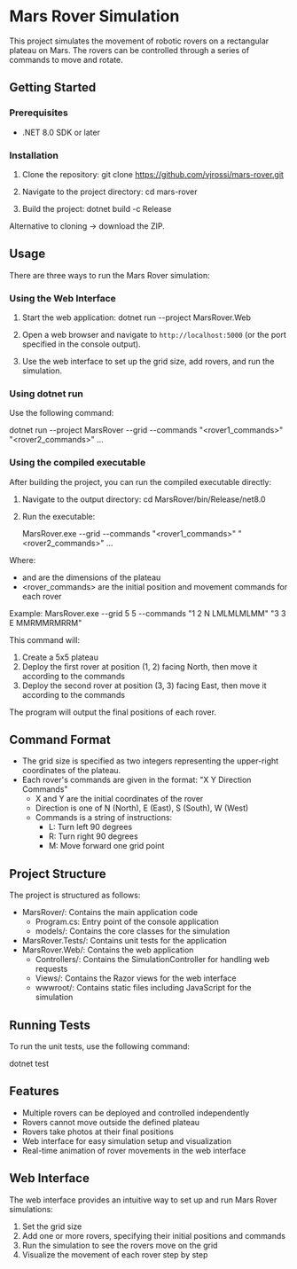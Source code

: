 # Mars Rover Simulation

This project simulates the movement of robotic rovers on a rectangular plateau on Mars. The rovers can be controlled through a series of commands to move and rotate.

## Getting Started

### Prerequisites

- .NET 8.0 SDK or later

### Installation

1. Clone the repository:
   git clone https://github.com/vjrossi/mars-rover.git

2. Navigate to the project directory:
   cd mars-rover

3. Build the project:
   dotnet build -c Release

Alternative to cloning -> download the ZIP.

## Usage

There are three ways to run the Mars Rover simulation:

### Using the Web Interface

1. Start the web application:
   dotnet run --project MarsRover.Web

2. Open a web browser and navigate to `http://localhost:5000` (or the port specified in the console output).

3. Use the web interface to set up the grid size, add rovers, and run the simulation.

### Using dotnet run

Use the following command:

dotnet run --project MarsRover --grid <x> <y> --commands "<rover1_commands>" "<rover2_commands>" ...

### Using the compiled executable

After building the project, you can run the compiled executable directly:

1. Navigate to the output directory:
   cd MarsRover/bin/Release/net8.0

2. Run the executable:
   
   MarsRover.exe --grid <x> <y> --commands "<rover1_commands>" "<rover2_commands>" ...

Where:
- <x> and <y> are the dimensions of the plateau
- <rover_commands> are the initial position and movement commands for each rover

Example:
MarsRover.exe --grid 5 5 --commands "1 2 N LMLMLMLMM" "3 3 E MMRMMRMRRM"

This command will:
1. Create a 5x5 plateau
2. Deploy the first rover at position (1, 2) facing North, then move it according to the commands
3. Deploy the second rover at position (3, 3) facing East, then move it according to the commands

The program will output the final positions of each rover.

## Command Format

- The grid size is specified as two integers representing the upper-right coordinates of the plateau.
- Each rover's commands are given in the format: "X Y Direction Commands"
  - X and Y are the initial coordinates of the rover
  - Direction is one of N (North), E (East), S (South), W (West)
  - Commands is a string of instructions:
    - L: Turn left 90 degrees
    - R: Turn right 90 degrees
    - M: Move forward one grid point

## Project Structure

The project is structured as follows:

- MarsRover/: Contains the main application code
  - Program.cs: Entry point of the console application
  - models/: Contains the core classes for the simulation
- MarsRover.Tests/: Contains unit tests for the application
- MarsRover.Web/: Contains the web application
  - Controllers/: Contains the SimulationController for handling web requests
  - Views/: Contains the Razor views for the web interface
  - wwwroot/: Contains static files including JavaScript for the simulation

## Running Tests

To run the unit tests, use the following command:

dotnet test

## Features

- Multiple rovers can be deployed and controlled independently
- Rovers cannot move outside the defined plateau
- Rovers take photos at their final positions
- Web interface for easy simulation setup and visualization
- Real-time animation of rover movements in the web interface

## Web Interface

The web interface provides an intuitive way to set up and run Mars Rover simulations:

1. Set the grid size
2. Add one or more rovers, specifying their initial positions and commands
3. Run the simulation to see the rovers move on the grid
4. Visualize the movement of each rover step by step

